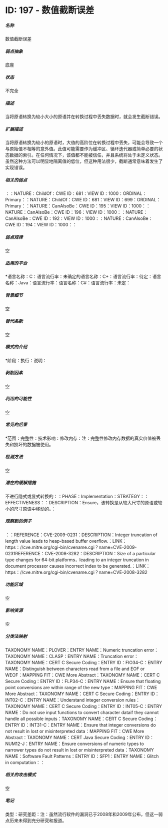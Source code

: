 # ID: 197 - 数值截断误差
<h5>名称</h5>数值截断误差
<h5>弱点抽象</h5>底座
<h5>状态</h5>不完全
<h5>描述</h5>当将原语转换为较小大小的原语并在转换过程中丢失数据时，就会发生截断错误。
<h5>扩展描述</h5>当将原语转换为较小的原语时，大值的高阶位在转换过程中丢失，可能会导致一个与原始值不相等的意外值。此值可能需要作为缓冲区、循环迭代器或简单必要的状态数据的索引。在任何情况下，该值都不能被信任，并且系统将处于未定义状态。虽然这种方法可以明显地隔离值的低位，但这种用法很少，截断通常意味着发生了实现错误。
<h5>相关的弱点</h5>：：NATURE：ChildOf：CWE ID：681：VIEW ID：1000：ORDINAL：Primary：：NATURE：ChildOf：CWE ID：681：VIEW ID：699：ORDINAL：Primary：：NATURE：CanAlsoBe：CWE ID：195：VIEW ID：1000：：NATURE：CanAlsoBe：CWE ID：196：VIEW ID：1000：：NATURE：CanAlsoBe：CWE ID：192：VIEW ID：1000：：NATURE：CanAlsoBe：CWE ID：194：VIEW ID：1000：：
<h5>弱点规律</h5>空
<h5>适用的平台</h5>*语言名称：C：语言流行率：未确定的语言名称：C+：语言流行率：待定：语言名称：Java：语言流行率：语言名称：C#：语言流行率：未定：
<h5>背景细节</h5>空
<h5>替代条款</h5>空
<h5>模式的介绍</h5>*阶段：执行：说明：
<h5>剥削因素</h5>空
<h5>利用的可能性</h5>空
<h5>常见的后果</h5>*范围：完整性：技术影响：修改内存：注：完整性修改内存数据的真实价值被丢失和损坏的数据被使用。
<h5>检测方法</h5>空
<h5>潜在的缓解措施</h5>不进行隐式或显式转换的：：PHASE：Implementation：STRATEGY：：EFFECTIVENESS：：DESCRIPTION：Ensure，该转换是从较大尺寸的原语或较小的尺寸原语中移动的。：
<h5>观察到的例子</h5>：：REFERENCE：CVE-2009-0231：DESCRIPTION：Integer truncation of length value leads to heap-based buffer overflow.：LINK：https：//cve.mitre.org/cgi-bin/cvename.cgi？name=CVE-2009-0231REFERENCE：CVE-2008-3282：DESCRIPTION：Size of a particular type changes for 64-bit platforms，leading to an integer truncation in document processor causes incorrect index to be generated.：LINK：https：//cve.mitre.org/cgi-bin/cvename.cgi？name=CVE-2008-3282
<h5>功能区域</h5>空
<h5>影响资源</h5>空
<h5>分类法映射</h5>TAXONOMY NAME：PLOVER：ENTRY NAME：Numeric truncation error：TAXONOMY NAME：CLASP：ENTRY NAME：Truncation error：TAXONOMY NAME：CERT C Secure Coding：ENTRY ID：FIO34-C：ENTRY NAME：Distinguish between characters read from a file and EOF or WEOF：MAPPING FIT：CWE More Abstract：TAXONOMY NAME：CERT C Secure Coding：ENTRY ID：FLP34-C：ENTRY NAME：Ensure that floating point conversions are within range of the new type：MAPPING FIT：CWE More Abstract：TAXONOMY NAME：CERT C Secure Coding：ENTRY ID：INT02-C：ENTRY NAME：Understand integer conversion rules：TAXONOMY NAME：CERT C Secure Coding：ENTRY ID：INT05-C：ENTRY NAME：Do not use input functions to convert character dataif they cannot handle all possible inputs：TAXONOMY NAME：CERT C Secure Coding：ENTRY ID：INT31-C：ENTRY NAME：Ensure that integer conversions do not result in lost or misinterpreted data：MAPPING FIT：CWE More Abstract：TAXONOMY NAME：CERT Java Secure Coding：ENTRY ID：NUM12-J：ENTRY NAME：Ensure conversions of numeric types to narrower types do not result in lost or misinterpreted data：TAXONOMY NAME：Software Fault Patterns：ENTRY ID：SFP1：ENTRY NAME：Glitch in computation：：
<h5>相关的攻击模式</h5>空
<h5>笔记</h5>类型：研究差距：注：虽然流行软件的漏洞已于2008年和2009年公布，但这一弱点历来未得到充分研究和报道。

